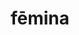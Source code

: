 ---
title: fēmina
meaning: woman
ch: [three, animalia]
pos: noun
stem: fēmin
genend: ae
abbgender: f.
abbgender2: fem.
gender: feminine
declension: first
derivative: feminine
six: y
---
